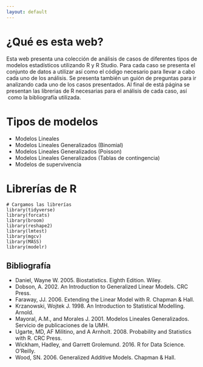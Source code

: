 ```yaml
---
layout: default
---
```


# ¿Qué es esta web?

Esta web presenta una colección de análisis de casos de diferentes tipos de modelos estadísticos utilizando R y R Studio. Para cada caso se presenta el conjunto de datos a utilizar así como el código necesario para llevar a cabo cada uno de los análisis.  Se presenta también un guión de preguntas para ir analizando cada uno de los casos presentados. Al final de está página se presentan las librerias de R necesarias para el análisis de cada caso, así  como la bibliografía utilizada.

# Tipos de modelos

* Modelos Lineales
* Modelos Lineales Generalizados (Binomial)
* Modelos Lineales Generalizados (Poisson)
* Modelos Lineales Generalizados (Tablas de contingencia)
* Modelos de supervivencia 

# Librerías de R

```
# Cargamos las librerías
library(tidyverse)
library(forcats)
library(broom)
library(reshape2)
library(lmtest)
library(mgcv)
library(MASS)
library(modelr)
```

## Bibliografía

- Daniel, Wayne W. 2005. Biostatistics. Eighth Edition. Wiley.
- Dobson, A. 2002. An Introduction to Generalized Linear Models. CRC Press.
- Faraway, JJ. 2006. Extending the Linear Model with R. Chapman & Hall.
- Krzanowski, Wojtek J. 1998. An Introduction to Statistical Modelling. Arnold.
- Mayoral, A.M., and Morales J. 2001. Modelos Lineales Generalizados. Servicio de publicaciones de la UMH.
- Ugarte, MD, AF Militino, and A Arnholt. 2008. Probability and Statistics with R. CRC Press.
- Wickham, Hadley, and Garrett Grolemund. 2016. R for Data Science. O’Reilly.
- Wood, SN. 2006. Generalized Additive Models. Chapman & Hall.

